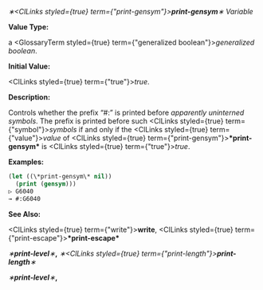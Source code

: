 *∗<ClLinks styled={true} term={"print-gensym"}><b>*print-gensym*</b></ClLinks>∗ Variable* 



**Value Type:** 



a <GlossaryTerm styled={true} term={"generalized boolean"}><i>generalized boolean</i></GlossaryTerm>. 



**Initial Value:** 



<ClLinks styled={true} term={"true"}><i>true</i></ClLinks>. 



**Description:** 



Controls whether the prefix “#:” is printed before *apparently uninterned symbols*. The prefix is printed before such <ClLinks styled={true} term={"symbol"}><i>symbols</i></ClLinks> if and only if the <ClLinks styled={true} term={"value"}><i>value</i></ClLinks> of <ClLinks styled={true} term={"print-gensym"}><b>\*print-gensym\*</b></ClLinks> is <ClLinks styled={true} term={"true"}><i>true</i></ClLinks>. 



**Examples:**
```lisp
(let ((\*print-gensym\* nil)) 
  (print (gensym))) 
▷ G6040 
→ #:G6040 
```
**See Also:** 



<ClLinks styled={true} term={"write"}><b>write</b></ClLinks>, <ClLinks styled={true} term={"print-escape"}><b>\*print-escape\*</b></ClLinks> 







 



 



*∗***print-level***∗***,** *∗<ClLinks styled={true} term={"print-length"}><b>*print-length*</b></ClLinks>∗* 



*∗***print-level***∗***,** 